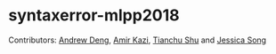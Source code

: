 # syntaxerror-mlpp2018

Contributors: [Andrew Deng](github.com/CAPPAndrew), [Amir Kazi](github.com/amirkazi), [Tianchu Shu](github.com/tianchu-shu) and [Jessica Song](github.com/belovedsong)
